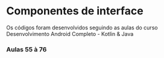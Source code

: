 # Componentes de interface

Os códigos foram desenvolvidos seguindo as aulas do curso Desenvolvimento Android Completo - Kotlin & Java

### Aulas 55 à 76
